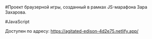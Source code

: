#Проект браузерной игры, созданный в рамках JS-марафона Зара Захарова.

#JavaScript

Доступен по адресу: https://agitated-edison-4d2e75.netlify.app/
